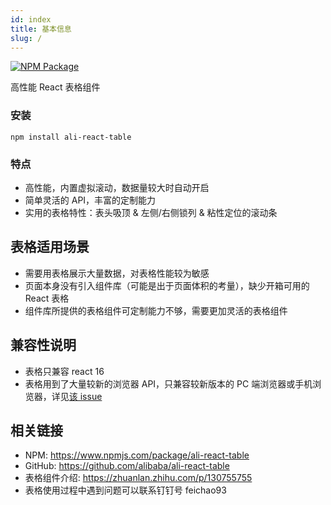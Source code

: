 ```yaml
---
id: index
title: 基本信息
slug: /
---
```


[![NPM Package](https://img.shields.io/npm/v/ali-react-table.svg?style=flat-square)](https://www.npmjs.org/package/ali-react-table)

高性能 React 表格组件

### 安装

`npm install ali-react-table`

### 特点

- 高性能，内置虚拟滚动，数据量较大时自动开启
- 简单灵活的 API，丰富的定制能力
- 实用的表格特性：表头吸顶 & 左侧/右侧锁列 & 粘性定位的滚动条

## 表格适用场景

- 需要用表格展示大量数据，对表格性能较为敏感
- 页面本身没有引入组件库（可能是出于页面体积的考量），缺少开箱可用的 React 表格
- 组件库所提供的表格组件可定制能力不够，需要更加灵活的表格组件

## 兼容性说明

- 表格只兼容 react 16
- 表格用到了大量较新的浏览器 API，只兼容较新版本的 PC 端浏览器或手机浏览器，详见[该 issue](https://github.com/alibaba/ali-react-table/issues/18)

## 相关链接

- NPM: https://www.npmjs.com/package/ali-react-table
- GitHub: https://github.com/alibaba/ali-react-table
- 表格组件介绍: https://zhuanlan.zhihu.com/p/130755755
- 表格使用过程中遇到问题可以联系钉钉号 feichao93
